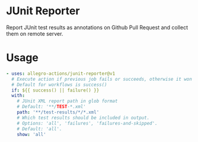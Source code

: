 # JUnit Reporter

Report JUnit test results as annotations on Github Pull Request and collect them on remote server.

# Usage

<!-- start usage -->
```yaml
- uses: allegro-actions/junit-reporter@v1
  # Execute action if previous job fails or succeeds, otherwise it won't report failures
  # Default for workflows is success()
  if: ${{ success() || failure() }}
  with:
    # JUnit XML report path in glob format
    # Default: '**/TEST-*.xml'
    path: '**/test-results/*/*.xml'
    # Which test results should be included in output.
    # Options: 'all', 'failures', 'failures-and-skipped'.
    # Default: 'all'.
    show: 'all'
```
